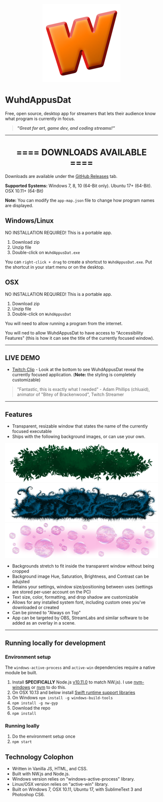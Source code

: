 <p align="center"><img src="icon/WuhdAppusDat-Icon.png" alt="WuhdAppusDat icon" width="256"></p>


# WuhdAppusDat

Free, open source, desktop app for streamers that lets their audience know what program is currently in focus.

> ***"Great for art, game dev, and coding streams!"***


* * *


<h1 align="center">==== DOWNLOADS AVAILABLE ====</h1>

Downloads are available under the [GitHub Releases](https://github.com/TheJaredWilcurt/WuhdAppusDat/releases) tab.

**Supported Systems:** Windows 7, 8, 10 (64-Bit only). Ubuntu 17+ (64-Bit). OSX 10.11+ (64-Bit)

**Note:** You can modify the `app-map.json` file to change how program names are displayed.


## Windows/Linux

NO INSTALLATION REQUIRED! This is a portable app.

1. Download zip
1. Unzip file
1. Double-click on `WuhdAppusDat.exe`

You can `right-click + drag` to create a shortcut to `WuhdAppusDat.exe`. Put the shortcut in your start menu or on the desktop.


## OSX

NO INSTALLATION REQUIRED! This is a portable app.

1. Download zip
1. Unzip file
1. Double-click on `WuhdAppusDat`

You will need to allow running a program from the internet.

You will ned to allow WuhdAppusDat to have access to "Accessibility Features" (this is how it can see the title of the currently focused window).


* * *


## LIVE DEMO

* [Twitch Clip](https://clips.twitch.tv/TallSarcasticMoonOneHand) - Look at the bottom to see WuhdAppusDat reveal the currently focused application. (**Note:** the styling is completely customizable)

> "Fantastic, this is exactly what I needed" - Adam Phillips (chluaid), animator of "Bitey of Brackenwood", Twitch Streamer


* * *


## Features

* Transparent, resizable window that states the name of the currently focused executable
* Ships with the following background images, or can use your own.

<img src="leaves.png">
<img src="spikes.png">
<img src="bubbles.png">


* Backgrounds stretch to fit inside the transparent window without being cropped
* Background image Hue, Saturation, Brightness, and Contrast can be adujsted
* Retains your settings, window size/positioning between uses (settings are stored per-user account on the PC)
* Text size, color, formatting, and drop shadow are customizable
* Allows for any installed system font, including custom ones you've downloaded or created
* Can be pinned to "Always on Top"
* App can be targeted by OBS, StreamLabs and similar software to be added as an overlay in a scene.



* * *


## Running locally for development


### Environment setup

The `windows-active-process` and `active-win` dependencies require a native module be built.

1. Install **SPECIFICALLY** Node.js [v10.11.0](https://nodejs.org/dist/v13.13.0/) to match NW.js). I use [nvm-windows](https://github.com/coreybutler/nvm-windows/releases) or [nvm](https://github.com/nvm-sh/nvm) to do this.
1. On OSX 10.13 and below install [Swift runtime support libraries](https://support.apple.com/kb/DL1998)
1. On Windows `npm install -g windows-build-tools`
1. `npm install -g nw-gyp`
1. Download the repo
1. `npm install`


### Running loally

1. Do the environment setup once
1. `npm start`


## Technology Colophon

* Written in Vanilla JS, HTML, and CSS.
* Built with NW.js and Node.js.
* Windows version relies on "windows-active-process" library.
* Linux/OSX version relies on "active-win" library.
* Built on Windows 7, OSX 10.11, Ubuntu 17, with SublimeText 3 and Photoshop CS6.
